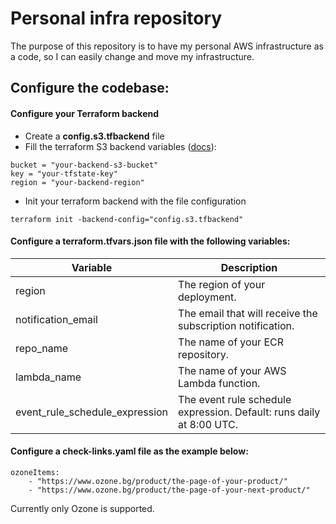 # Personal infra repository

The purpose of this repository is to have my personal AWS infrastructure as a code, so I can easily change and move my infrastructure.

## Configure the codebase:

#### Configure your Terraform backend

- Create a **config.s3.tfbackend** file
- Fill the terraform S3 backend variables ([docs](https://developer.hashicorp.com/terraform/language/settings/backends/s3)):

```
bucket = "your-backend-s3-bucket"
key = "your-tfstate-key"
region = "your-backend-region"
```

- Init your terraform backend with the file configuration

```
terraform init -backend-config="config.s3.tfbackend"
```

#### Configure a **terraform.tfvars.json** file with the following variables:

| Variable                       | Description                                                          |
| ------------------------------ | -------------------------------------------------------------------- |
| region                         | The region of your deployment.                                       |
| notification_email             | The email that will receive the subscription notification.           |
| repo_name                      | The name of your ECR repository.                                     |
| lambda_name                    | The name of your AWS Lambda function.                                |
| event_rule_schedule_expression | The event rule schedule expression. Default: runs daily at 8:00 UTC. |

#### Configure a **check-links.yaml** file as the example below:

```
ozoneItems:
    - "https://www.ozone.bg/product/the-page-of-your-product/"
    - "https://www.ozone.bg/product/the-page-of-your-next-product/"
```

Currently only Ozone is supported.
